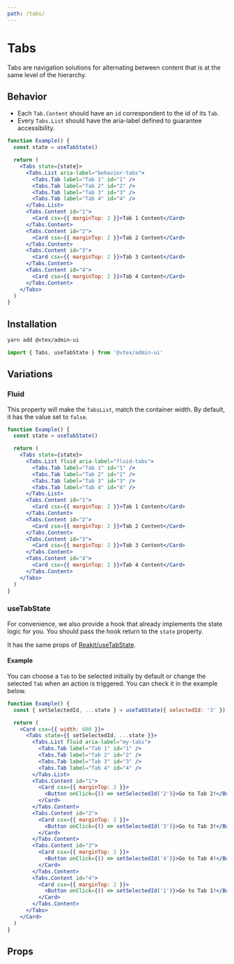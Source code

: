 ```yaml
---
path: /tabs/
---
```


# Tabs

Tabs are navigation solutions for alternating between content that is at the same level of the hierarchy.

## Behavior

- Each `Tab.Content` should have an `id` correspondent to the id of its `Tab`.
- Every `Tabs.List` should have the aria-label defined to guarantee accessibility.

```jsx
function Example() {
  const state = useTabState()

  return (
    <Tabs state={state}>
      <Tabs.List aria-label="behavior-tabs">
        <Tabs.Tab label="Tab 1" id="1" />
        <Tabs.Tab label="Tab 2" id="2" />
        <Tabs.Tab label="Tab 3" id="3" />
        <Tabs.Tab label="Tab 4" id="4" />
      </Tabs.List>
      <Tabs.Content id="1">
        <Card csx={{ marginTop: 2 }}>Tab 1 Content</Card>
      </Tabs.Content>
      <Tabs.Content id="2">
        <Card csx={{ marginTop: 2 }}>Tab 2 Content</Card>
      </Tabs.Content>
      <Tabs.Content id="3">
        <Card csx={{ marginTop: 2 }}>Tab 3 Content</Card>
      </Tabs.Content>
      <Tabs.Content id="4">
        <Card csx={{ marginTop: 2 }}>Tab 4 Content</Card>
      </Tabs.Content>
    </Tabs>
  )
}
```

## Installation

```bash isStatic
yarn add @vtex/admin-ui
```

```jsx isStatic
import { Tabs, useTabState } from '@vtex/admin-ui'
```

## Variations

### Fluid

This property will make the `TabsList`, match the container width. By default, it has the value set to `false`.

```jsx
function Example() {
  const state = useTabState()

  return (
    <Tabs state={state}>
      <Tabs.List fluid aria-label="fluid-tabs">
        <Tabs.Tab label="Tab 1" id="1" />
        <Tabs.Tab label="Tab 2" id="2" />
        <Tabs.Tab label="Tab 3" id="3" />
        <Tabs.Tab label="Tab 4" id="4" />
      </Tabs.List>
      <Tabs.Content id="1">
        <Card csx={{ marginTop: 2 }}>Tab 1 Content</Card>
      </Tabs.Content>
      <Tabs.Content id="2">
        <Card csx={{ marginTop: 2 }}>Tab 2 Content</Card>
      </Tabs.Content>
      <Tabs.Content id="3">
        <Card csx={{ marginTop: 2 }}>Tab 3 Content</Card>
      </Tabs.Content>
      <Tabs.Content id="4">
        <Card csx={{ marginTop: 2 }}>Tab 4 Content</Card>
      </Tabs.Content>
    </Tabs>
  )
}
```

### useTabState

For convenience, we also provide a hook that already implements the state logic for you. You should pass the hook return to the `state` property.

It has the same props of [Reakit/useTabState](https://reakit.io/docs/tab/#usetabstate).

#### Example

You can choose a `Tab` to be selected initially by default or change the selected `Tab` when an action is triggered. You can check it in the example below.

```jsx
function Example() {
  const { setSelectedId, ...state } = useTabState({ selectedId: '3' })

  return (
    <Card csx={{ width: 600 }}>
      <Tabs state={{ setSelectedId, ...state }}>
        <Tabs.List fluid aria-label="my-tabs">
          <Tabs.Tab label="Tab 1" id="1" />
          <Tabs.Tab label="Tab 2" id="2" />
          <Tabs.Tab label="Tab 3" id="3" />
          <Tabs.Tab label="Tab 4" id="4" />
        </Tabs.List>
        <Tabs.Content id="1">
          <Card csx={{ marginTop: 2 }}>
            <Button onClick={() => setSelectedId('2')}>Go to Tab 2!</Button>
          </Card>
        </Tabs.Content>
        <Tabs.Content id="2">
          <Card csx={{ marginTop: 2 }}>
            <Button onClick={() => setSelectedId('3')}>Go to Tab 3!</Button>
          </Card>
        </Tabs.Content>
        <Tabs.Content id="3">
          <Card csx={{ marginTop: 2 }}>
            <Button onClick={() => setSelectedId('4')}>Go to Tab 4!</Button>
          </Card>
        </Tabs.Content>
        <Tabs.Content id="4">
          <Card csx={{ marginTop: 2 }}>
            <Button onClick={() => setSelectedId('1')}>Go to Tab 1!</Button>
          </Card>
        </Tabs.Content>
      </Tabs>
    </Card>
  )
}
```

## Props

<propdetails heading="Tabs" component="Tabs"></propdetails>
<propdetails heading="Tabs.List" component="TabList"></propdetails>
<propdetails heading="Tabs.Tab" component="Tab"></propdetails>
<propdetails heading="Tabs.Content" component="TabContent"></propdetails>
